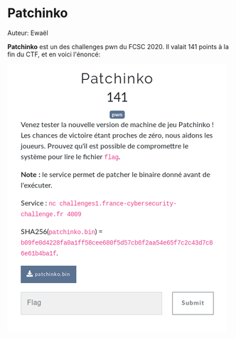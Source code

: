 # Patchinko

Auteur: Ewaël

**Patchinko** est un des challenges pwn du FCSC 2020. Il valait 141 points à la fin du CTF, et en voici l'énoncé:

![Patchinko](patchinko.png)


